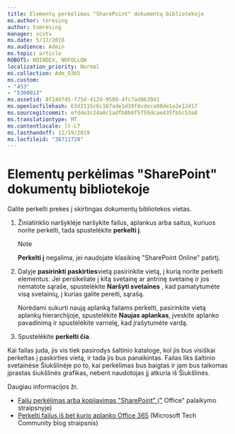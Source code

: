 ```yaml
---
title: Elementų perkėlimas "SharePoint" dokumentų bibliotekoje
ms.author: toresing
author: tomresing
manager: scotv
ms.date: 5/17/2018
ms.audience: Admin
ms.topic: article
ROBOTS: NOINDEX, NOFOLLOW
localization_priority: Normal
ms.collection: Adm_O365
ms.custom:
- "453"
- "5300013"
ms.assetid: 8f240745-f75d-412d-9588-4fc7ad862041
ms.openlocfilehash: 63d2115c6c167ade1d39f8cdeca08de1a2e12d17
ms.sourcegitcommit: efdde3c24a0c1adfb8b6f5f59dcae435fb5c53a8
ms.translationtype: MT
ms.contentlocale: lt-LT
ms.lasthandoff: 11/19/2019
ms.locfileid: "38711728"
---
```

# <a name="move-items-in-a-sharepoint-document-library"></a>Elementų perkėlimas "SharePoint" dokumentų bibliotekoje

Galite perkelti prekes į skirtingas dokumentų bibliotekos vietas.
  
1. Žiniatinklio naršyklėje naršykite failus, aplankus arba saitus, kuriuos norite perkelti, tada spustelėkite **perkelti į**.

    > [!NOTE]
    > **Perkelti į** negalima, jei naudojate klasikinę "SharePoint Online" patirtį.
  
2. Dalyje **pasirinkti paskirties**vietą pasirinkite vietą, į kurią norite perkelti elementus. Jei persikeliate į kitą svetainę ar antrinę svetainę ir jos nematote sąraše, spustelėkite **Naršyti svetaines** , kad pamatytumėte visą svetainių, į kurias galite pereiti, sąrašą.

    Norėdami sukurti naują aplanką failams perkelti, pasirinkite vietą aplankų hierarchijoje, spustelėkite **Naujas aplankas**, įveskite aplanko pavadinimą ir spustelėkite varnelę, kad įrašytumėte vardą.

3. Spustelėkite **perkelti čia**.

 Kai failas juda, jis vis tiek pasirodys šaltinio kataloge, kol jis bus visiškai perkeltas į paskirties vietą, ir tada jis bus panaikintas. Failas liks šaltinio svetainėse Šiukšlinėje po to, kai perkėlimas bus baigtas ir jam bus taikomas įprastas šiukšlinės grafikas, nebent naudotojas jį atkuria iš Šiukšlinės.

Daugiau informacijos žr.

 - [Failų perkėlimas arba kopijavimas "SharePoint" ("](https://support.office.com/article/move-or-copy-files-in-sharepoint-00e2f483-4df3-46be-a861-1f5f0c1a87bc) Office" palaikymo straipsnyje)
 - [Perkelti failus iš bet kurio aplanko Office 365](https://techcommunity.microsoft.com/t5/Microsoft-SharePoint-Blog/Now-move-files-anywhere-in-Office-365-SharePoint-and-OneDrive/ba-p/146973) (Microsoft Tech Community blog straipsnis) 